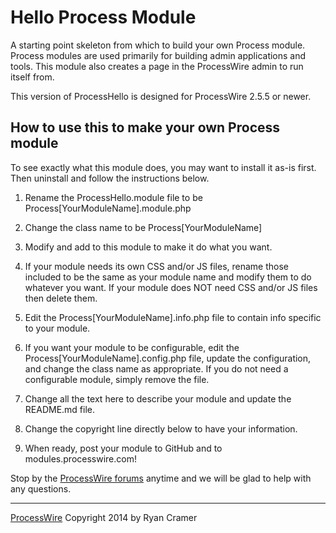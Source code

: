 # Hello Process Module

A starting point skeleton from which to build your own Process module. 
Process modules are used primarily for building admin applications and tools.
This module also creates a page in the ProcessWire admin to run itself from.

This version of ProcessHello is designed for ProcessWire 2.5.5 or newer. 


## How to use this to make your own Process module

To see exactly what this module does, you may want to install it as-is first. 
Then uninstall and follow the instructions below. 

1. Rename the ProcessHello.module file to be Process[YourModuleName].module.php

2. Change the class name to be Process[YourModuleName]

3. Modify and add to this module to make it do what you want. 

4. If your module needs its own CSS and/or JS files, rename those included to be the same as 
   your module name and modify them to do whatever you want. If your module does NOT need 
   CSS and/or JS files then delete them. 

5. Edit the Process[YourModuleName].info.php file to contain info specific to your module. 

6. If you want your module to be configurable, edit the Process[YourModuleName].config.php
   file, update the configuration, and change the class name as appropriate. If you do not 
   need a configurable module, simply remove the file. 

7. Change all the text here to describe your module and update the README.md file.

8. Change the copyright line directly below to have your information.

9. When ready, post your module to GitHub and to modules.processwire.com!


Stop by the [ProcessWire forums](http://processwire.com/talk/) anytime and we will be glad 
to help with any questions. 

------
[ProcessWire](http://processwire.com) Copyright 2014 by Ryan Cramer



